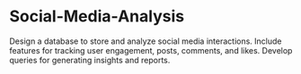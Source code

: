# Social-Media-Analysis
Design a database to store and analyze social media interactions. Include features for tracking user engagement, posts, comments, and likes. Develop queries for generating insights and reports. 
